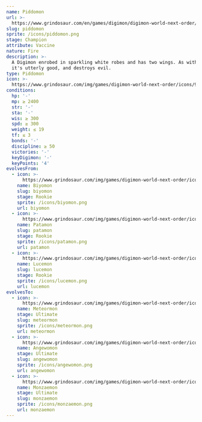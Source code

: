```yaml
---
name: Piddomon
url: >-
  https://www.grindosaur.com/en/games/digimon/digimon-world-next-order/digimon/90-piddomon
slug: piddomon
sprite: /icons/piddomon.png
stage: Champion
attribute: Vaccine
nature: Fire
description: >-
  A Digimon enrobed in sparkling white robes and has two wings. As with Angemon,
  it's utterly good, and destroys evil.
type: Piddomon
icon: >-
  https://www.grindosaur.com/img/games/digimon-world-next-order/icons/90-piddomon-icon.png
conditions:
  hp: '-'
  mp: ≥ 2400
  str: '-'
  sta: '-'
  wis: ≥ 300
  spd: ≥ 300
  weight: ≤ 19
  tf: ≤ 3
  bonds: '-'
  discipline: ≥ 50
  victories: '-'
  keyDigimon: '-'
  keyPoints: '4'
evolvesFrom:
  - icon: >-
      https://www.grindosaur.com/img/games/digimon-world-next-order/icons/25-biyomon-icon-small.png
    name: Biyomon
    slug: biyomon
    stage: Rookie
    sprite: /icons/biyomon.png
    url: biyomon
  - icon: >-
      https://www.grindosaur.com/img/games/digimon-world-next-order/icons/26-patamon-icon-small.png
    name: Patamon
    slug: patamon
    stage: Rookie
    sprite: /icons/patamon.png
    url: patamon
  - icon: >-
      https://www.grindosaur.com/img/games/digimon-world-next-order/icons/43-lucemon-icon-small.png
    name: Lucemon
    slug: lucemon
    stage: Rookie
    sprite: /icons/lucemon.png
    url: lucemon
evolvesTo:
  - icon: >-
      https://www.grindosaur.com/img/games/digimon-world-next-order/icons/142-meteormon-icon-small.png
    name: Meteormon
    stage: Ultimate
    slug: meteormon
    sprite: /icons/meteormon.png
    url: meteormon
  - icon: >-
      https://www.grindosaur.com/img/games/digimon-world-next-order/icons/119-angewomon-icon-small.png
    name: Angewomon
    stage: Ultimate
    slug: angewomon
    sprite: /icons/angewomon.png
    url: angewomon
  - icon: >-
      https://www.grindosaur.com/img/games/digimon-world-next-order/icons/154-monzaemon-icon-small.png
    name: Monzaemon
    stage: Ultimate
    slug: monzaemon
    sprite: /icons/monzaemon.png
    url: monzaemon
---
```


